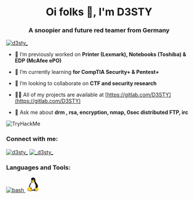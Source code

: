 <h1 align="center">Oi folks 👋, I'm D3STY</h1>
<h3 align="center">A snoopier and future red teamer from Germany</h3>

<p align="left"> <a href="https://twitter.com/d3sty_" target="blank"><img src="https://img.shields.io/twitter/follow/d3sty_?logo=twitter&style=for-the-badge" alt="d3sty_" /></a> </p>

- 🔭 I’m previously worked on **Printer (Lexmark), Notebooks (Toshiba) & EDP (McAfee ePO)**

- 🌱 I’m currently learning **for CompTIA Security+ & Pentest+**

- 👯 I’m looking to collaborate on **CTF and security research**

- 👨‍💻 All of my projects are available at [https://gitlab.com/D3STY](https://gitlab.com/D3STY)

- 💬 Ask me about **drm , rsa, encryption, nmap, 0sec distributed FTP, irc**

<img src="https://www.hackthebox.com/badge/image/1564172" alt="TryHackMe">
<script src="https://tryhackme.com/badge/1891767"></script>

<h3 align="left">Connect with me:</h3>
<p align="left">
<a href="https://twitter.com/d3sty_" target="blank"><img align="center" src="https://raw.githubusercontent.com/rahuldkjain/github-profile-readme-generator/master/src/images/icons/Social/twitter.svg" alt="d3sty_" height="30" width="40" /></a>
<a href="https://instagram.com/_d3sty_" target="blank"><img align="center" src="https://raw.githubusercontent.com/rahuldkjain/github-profile-readme-generator/master/src/images/icons/Social/instagram.svg" alt="_d3sty_" height="30" width="40" /></a>
</p>

<h3 align="left">Languages and Tools:</h3>
<p align="left"> <a href="https://www.gnu.org/software/bash/" target="_blank" rel="noreferrer"> <img src="https://www.vectorlogo.zone/logos/gnu_bash/gnu_bash-icon.svg" alt="bash" width="40" height="40"/> </a> <a href="https://www.linux.org/" target="_blank" rel="noreferrer"> <img src="https://raw.githubusercontent.com/devicons/devicon/master/icons/linux/linux-original.svg" alt="linux" width="40" height="40"/> </a> </p>
